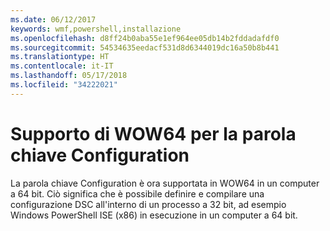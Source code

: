 ```yaml
---
ms.date: 06/12/2017
keywords: wmf,powershell,installazione
ms.openlocfilehash: d8ff24b0aba55e1ef964ee05db14b2fddadafdf0
ms.sourcegitcommit: 54534635eedacf531d8d6344019dc16a50b8b441
ms.translationtype: HT
ms.contentlocale: it-IT
ms.lasthandoff: 05/17/2018
ms.locfileid: "34222021"
---
```

# <a name="wow64-support-for-configuration-keyword"></a>Supporto di WOW64 per la parola chiave Configuration

La parola chiave Configuration è ora supportata in WOW64 in un computer a 64 bit. Ciò significa che è possibile definire e compilare una configurazione DSC all'interno di un processo a 32 bit, ad esempio Windows PowerShell ISE (x86) in esecuzione in un computer a 64 bit.
